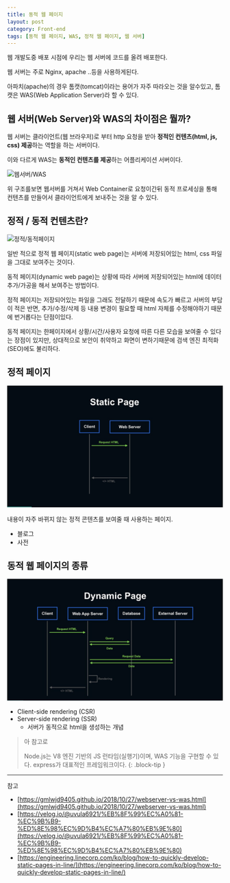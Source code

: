 ```yaml
---
title: 동적 웹 페이지
layout: post
category: Front-end
tags: [동적 웹 페이지, WAS, 정적 웹 페이지, 웹 서버]
---
```


웹 개발도중 배포 시점에 우리는 웹 서버에 코드를 올려 배포한다.

웹 서버는 주로 Nginx, apache ..등을 사용하게된다.

아파치(apache)의 경우 톰캣(tomcat)이라는 용어가 자주 따라오는 것을 알수있고,
톰캣은 WAS(Web Application Server)라 할 수 있다.

## 웹 서버(Web Server)와 WAS의 차이점은 뭘까?

웹 서버는 클라이언트(웹 브라우저)로 부터 http 요청을 받아 **정적인 컨텐츠(html, js, css) 제공**하는 역할을 하는 서버이다.

이와 다르게 WAS는 **동적인 컨텐츠를 제공**하는 어플리케이션 서버이다.

![웹서버/WAS](https://gmlwjd9405.github.io/images/web/webserver-vs-was1.png)

위 구조를보면 웹서버를 거쳐서 Web Container로 요청이간뒤 동적 프로세싱을 통해 컨텐츠를 만들어서 클라이언트에게 보내주는 것을 알 수 있다.

## 정적 / 동적 컨텐츠란?

![정적/동적페이지](https://gmlwjd9405.github.io/images/web/static-vs-dynamic.png)

일반 적으로 정적 웹 페이지(static web page)는 서버에 저장되어있는 html, css 파일을 그대로 보여주는 것이다.

동적 페이지(dynamic web page)는 상황에 따라 서버에 저장되어있는 html에 데이터 추가/가공을 해서 보여주는 방법이다.

정적 페이지는 저장되어있는 파일을 그래도 전달하기 때문에 속도가 빠르고 서버의 부담이 적은 반면, 추가/수정/삭제 등 내용 변경이 필요할 때 html 자체를 수정해야하기 때문에 번거롭다는 단점이있다.

동적 페이지는 한페이지에서 상황/시간/사용자 요청에 따른 다른 모습을 보여줄 수 있다는 장점이 있지만, 상대적으로 보안이 취약하고 화면이 변하기때문에 검색 엔진 최적화(SEO)에도 불리하다.

## 정적 페이지

![정적 페이지 시퀀스](/assets/post-img/2022-11-21-%EB%8F%99%EC%A0%81-%EC%9B%B9-%ED%8E%98%EC%9D%B4%EC%A7%80/%EC%A0%95%EC%A0%81.png)

내용이 자주 바뀌지 않는 정적 콘텐츠를 보여줄 때 사용하는 페이지.

- 블로그
- 사전

## 동적 웹 페이지의 종류

![동적 페이지 시퀀스](/assets/post-img/2022-11-21-%EB%8F%99%EC%A0%81-%EC%9B%B9-%ED%8E%98%EC%9D%B4%EC%A7%80/%EB%8F%99%EC%A0%81.png)

- Client-side rendering (CSR)
- Server-side rendering (SSR)
  - 서버가 동적으로 html을 생성하는 개념

> 아 참고로
>
> Node.js는 V8 엔진 기반의 JS 런타임(실행기)이며, WAS 기능을 구현할 수 있다. express가 대표적인 프레임워크이다.
{: .block-tip }

---

참고

- [https://gmlwjd9405.github.io/2018/10/27/webserver-vs-was.html](https://gmlwjd9405.github.io/2018/10/27/webserver-vs-was.html)
- [https://velog.io/@uvula6921/%EB%8F%99%EC%A0%81-%EC%9B%B9-%ED%8E%98%EC%9D%B4%EC%A7%80%EB%9E%80](https://velog.io/@uvula6921/%EB%8F%99%EC%A0%81-%EC%9B%B9-%ED%8E%98%EC%9D%B4%EC%A7%80%EB%9E%80)
- [https://engineering.linecorp.com/ko/blog/how-to-quickly-develop-static-pages-in-line/](https://engineering.linecorp.com/ko/blog/how-to-quickly-develop-static-pages-in-line/)